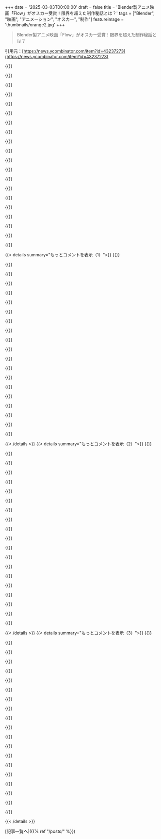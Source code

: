 +++
date = '2025-03-03T00:00:00'
draft = false
title = 'Blender製アニメ映画「Flow」がオスカー受賞！限界を超えた制作秘話とは？'
tags = ["Blender", "映画", "アニメーション", "オスカー", "制作"]
featureimage = 'thumbnails/orange2.jpg'
+++

> Blender製アニメ映画「Flow」がオスカー受賞！限界を超えた制作秘話とは？

引用元：[https://news.ycombinator.com/item?id=43237273](https://news.ycombinator.com/item?id=43237273)

{{<matomeQuote body="Blenderで作られただけじゃなくて、最終レンダリングはBlenderの半リアルタイムEeveeエンジンで行われたんだ。これで計算量が何桁も減ったらしい。監督はレンダーファームが不要で、彼のローカルワークステーションで4Kフレームを0.5～10秒で生成できたって。もちろん、ちゃんとしたレンダラーであるCyclesの方が見た目は良いけど、限られた予算で利用可能な代替手段は貴重だよ。" userName="jsheard" createdAt="2025-03-03T03:35:40" color="#38d3d3">}}

{{<matomeQuote body="Cyclesでレンダリングしたら映画がどうなるのか気になる。ちょっと照明が“おかしい”と感じる部分があるから、称賛された今こそ、Cyclesでのリマスター版を出してほしいな。" userName="leonidasv" createdAt="2025-03-03T04:58:50" color="">}}

{{<matomeQuote body="Cyclesに切り替えるのはかなり手間になるかも。レンダラーは互換性があるとは言われてるけど、Cyclesの方が多くの機能をサポートしてるから、Eeveeで重要じゃなかったオプションを設定しなきゃならない。映画を観たけど、“非現実的”でコミカルな見た目は創造的な選択だったと思う。Cyclesに変えたとしても、クリエイターが創造的な選択を変えなければ、違う映画になっても必ずしも良くなるとは思えない。" userName="deng" createdAt="2025-03-03T14:06:10" color="#785bff">}}

{{<matomeQuote body="Flowの中で、近リアルな非動物レンダリングと非リアルな動物レンダリングの対比が妙だと思った。大きな問題じゃなかったけど、対比に困惑した人もいたみたい。" userName="PaulDavisThe1st" createdAt="2025-03-03T17:02:48" color="">}}

{{<matomeQuote body="これは過去にリリースされたすべての監督版やリマスターに当てはまると思う。" userName="CSSer" createdAt="2025-03-03T17:00:04" color="">}}

{{<matomeQuote body="あまりリマスターしてほしくないな。謙虚で民主的なFOSSの精神が好きなんだ。まるでDogme 95みたいで、伝統的な物語や演技、テーマに基づいた映画制作のルールを持っていて、派手な特殊効果や技術を排除してる。初めはアニメスタイルに否定的だったけど、引き込まれて驚いた。レンダリングクオリティよりも遥かに重要な魅力があったと思う。" userName="Fluorescence" createdAt="2025-03-03T10:04:54" color="#ff5733">}}

{{<matomeQuote body="これは啓示的かもしれない。LEDスクリーンでSuper Mario Bros.を初めてプレイしたときのように、ピクセルがクリアに見えた。真面目に言うと、誰かがBeethovenの第五をリオーケストラしたことがあるのかな？RavelやStraussのスタイルで。おそらく冗談で誰かがやってるはずで、ぜひ聴いてみたい。" userName="jancsika" createdAt="2025-03-03T16:39:44" color="">}}

{{<matomeQuote body="この文脈でいうと、Max RichterのRecomposed: Vivaldi – The Four Seasonsは似たようなものかも。良かったけど、私は純粋主義者じゃないから。" userName="alanvillalobos" createdAt="2025-03-03T18:27:01" color="">}}

{{<matomeQuote body="まだ見てないけど、直感的にはその通りだった。エンジンが安定版としてリリースされたときに試して、90%の解決策にすぐ到達することに感心したが、その後の複雑な照明シナリオに戻されてしまった。" userName="Neywiny" createdAt="2025-03-03T11:58:41" color="">}}

{{<matomeQuote body="Cyclesのレンダリングは美しいけど、1フレーム10分は魅力的じゃないかも。Eeveeのプリミティブを出力するためにCyclesでレンダリングした人がいるのかな？アーキテクチャレンダリングコミュニティの手法で、完全なグローバルレンダリングやパス追跡の代わりに、ライティングをペイントしてた気がする。" userName="eurekin" createdAt="2025-03-03T12:53:20" color="#785bff">}}

{{<matomeQuote body="一般的な前提だけど、PCの性能を上げる方法はいくつかあるよね。「https://www.youtube.com/watch?app=desktop&v=a0GW8Na5CIE」Blenderには他にもいろいろ問題があるけど、CUDA/Optixのサポートは普通のハードウェアでもできるからね＝３" userName="Joel_Mckay" createdAt="2025-03-03T16:54:03" color="#38d3d3">}}

{{<matomeQuote body="最新のBlenderの機能には疎くなっちゃったな。もし最高クオリティのレンダリングが必要なら、Blenderはレンダーファームでスケールできるの？前に聞いたときは、専用や自社製にその利点があったはず。" userName="teruakohatu" createdAt="2025-03-03T04:45:46" color="">}}

{{<matomeQuote body="うん！「https://www.sheepit-renderfarm.com/home」これは素晴らしいコミュニティの例だね。" userName="hamaluik" createdAt="2025-03-03T04:53:37" color="">}}

{{<matomeQuote body="自分でCyclesとカスタムプラグインをサポートする分散レンダリングオーケストレーターを作ったんだ。ModalのクラウドコンピューティングAPIを使って、20個までL40S GPU（4090の80%くらいでVRAMはもっとある）でジョブを生成するよ。安くはないけど、非常に速くて資金フローも楽。" userName="ad-astra" createdAt="2025-03-03T09:01:45" color="#ff5733">}}

{{<matomeQuote body="最近見た中で、最もオリジナルなREADMEだね。ちょっと分かりにくいけど、" userName="sbarre" createdAt="2025-03-03T13:13:43" color="">}}

{{<matomeQuote body="見てくれてありがとう！あまり注目はされないと思うけど、楽しんでるよ。" userName="ad-astra" createdAt="2025-03-03T16:45:43" color="">}}

{{<matomeQuote body="第二のタイトルは「Book of Job」と名付けるべきだと思う。" userName="remify" createdAt="2025-03-03T16:15:18" color="">}}

{{<matomeQuote body="1.5時間の映画を24FPSで作ったら約13万フレーム。マシンがそれより少ないなら、並列化はほぼ無料だよ。" userName="orlp" createdAt="2025-03-03T10:06:15" color="#38d3d3">}}

{{<matomeQuote body="恥ずかしいほど並列処理が簡単なら、リソースを増やすことでほぼ無限にスケールできるよ。" userName="zoky" createdAt="2025-03-03T05:41:42" color="">}}

{{<matomeQuote body="すごいBlenderのハッカーがNVIDIAとIntelのGPUを使ってCyclesを試したのを見た気がする。APIがこんなにポータブルで異種ハードウェアでパラレル化できるのはすごい。ソフトウェアのクオリティに驚かされる。" userName="touisteur" createdAt="2025-03-03T07:32:58" color="#785bff">}}

{{< details summary="もっとコメントを表示（1）">}}
{{<matomeQuote body="BlenderをNVIDIAのGPUとAMDのCPUで同時に動かすのは設定でチェックするだけで簡単。GPUの性能が圧倒的だからあんまり意味がないけど、Blenderがここまで動くのは本当に驚きだ。" userName="Doxin" createdAt="2025-03-03T07:37:15" color="#785bff">}}

{{<matomeQuote body="Blender Foundationのオープンソース映画は20年以上前からレンダーファームでレンダリングされてるはず。Cycles/Eeveeが出る前からだけど、そういう方向には戻らないと思う。" userName="sangnoir" createdAt="2025-03-03T19:22:11" color="">}}

{{<matomeQuote body="超シンプルな方法は、各機械で手動でレンダリングを開始し、異なるフレーム範囲を設定することだね。" userName="sznio" createdAt="2025-03-03T09:18:35" color="">}}

{{<matomeQuote body="もっと手間をかける気になったら、各フレームをN個のセルに分割して配布する方法もあるよ。レンダリングが決定的なら、各セルを統合して完全なフレームにすればいい。" userName="diggan" createdAt="2025-03-03T13:56:27" color="">}}

{{<matomeQuote body="Blenderはもっと効率的なCyclesレンダラーに取り組んでなかったっけ？" userName="pier25" createdAt="2025-03-03T05:53:55" color="">}}

{{<matomeQuote body="おそらくCycles Xのことを言ってるんだと思うが、すでにリリースされているはず。ただ、Eeveeの性能にはかなわないだろうね。Cyclesは物理的ベースのパストレーシングエンジンで、EeveeはOpenGLを使ったラスタライズだから。" userName="pilaf" createdAt="2025-03-03T07:13:40" color="#ff5733">}}

{{<matomeQuote body="そうだね。Eevee Nextプロジェクトと混同してたかも。" userName="pier25" createdAt="2025-03-03T13:38:03" color="">}}

{{<matomeQuote body="予告編見たけど、あまりも期待外れに感じた。最近のゲームのカットシーンよりも劣ってる気がする。遠景はいいけど、動物の近接シーンのレンダリングは素人っぽくてブロック状。見た目で選ばれたんじゃなく、ストーリーとキャラクターで受賞したといいな。" userName="zo1" createdAt="2025-03-03T15:58:47" color="">}}

{{<matomeQuote body="映画には素晴らしいビジュアルがあるけど、リアルな詳細ではなく、映画の小さなストーリーの裏にある神秘的な深さを喚起してる。映画はリアルには見えないけど、リアルに振る舞うわけでもない。" userName="snowwrestler" createdAt="2025-03-03T16:17:34" color="">}}

{{<matomeQuote body="映画館でFlow観たけど、大画面で見るとちょっと粗い見た目が逆にアート的な選択って感じで、異世界感を強調してたね。動物のアニメーションや音響も素晴らしくて、劇場から出ると感動したよ。ちょっとした環境だと視覚的な粗さが目立つかも。" userName="billin" createdAt="2025-03-04T14:15:58" color="#ff5733">}}

{{<matomeQuote body="今のハリウッドのゴミみたいな映画見てると、オスカーも金持ちの自己満足にしか思えないけど、こういう作品が何かを勝ち取るのは本当に嬉しいね。でもこれって偶然的な気もしたけど。" userName="sepositus" createdAt="2025-03-03T16:41:51" color="">}}

{{<matomeQuote body="見た目は雑だけど、ストーリーはそれなりに整ってるし、ビジュアルも話を伝えるに足るものだと思う。" userName="ChrisMarshallNY" createdAt="2025-03-03T16:34:12" color="">}}

{{<matomeQuote body="同意だけど、ちょっと違う理由があるんだ。可愛さ満載で泣きそうになるけど、長ったらしい技術デモかなんかに見えちゃう。" userName="Funes-" createdAt="2025-03-03T16:05:14" color="">}}

{{<matomeQuote body="確かに完璧ではないけど、リアルタイムでレンダリングされるゲームだってこんなもんじゃん。派手なエフェクトも使わないし、いいバランスだと思う。" userName="raverbashing" createdAt="2025-03-03T05:18:09" color="#785bff">}}

{{<matomeQuote body="Flowは技術的にすごいとは思わなかった。アニメーションは不十分で、影やテクスチャも変だった。全体の感じがゲームのカットシーンみたいだね。でもそのカットシーンは見ごたえがあった。媒体が言うような革新的な映画だとは思えないけど、監督が制約の中で楽しめるものを作ったのが本当のストーリーだよ。特に子供たちが楽しんだのが最高。" userName="legitster" createdAt="2025-03-03T04:32:29" color="#ff5c5c">}}

{{<matomeQuote body="アニメスタイルの子供向け映画において、最先端のレンダリングはあまり重要じゃないかもね。" userName="brundolf" createdAt="2025-03-03T05:56:43" color="">}}

{{<matomeQuote body="子供の頃に見たトランスフォーマーやGI Joe、サンダーキャッツみたいなアニメは、今見るとクソみたいだけど、自分たちの想像力を掻き立ててくれたんだよね。" userName="stvltvs" createdAt="2025-03-03T07:10:28" color="">}}

{{<matomeQuote body="古い（1940年代）のアニメはすごくスムーズで質が良かった。でも70年代、80年代はクオリティが低かったかも。Flowの映画は確かにオスカーに値するけど、キャラクターのレンダリングはちょっと雑だった。でも動きに最適化してるのはいい選択だと思ったよ。時間をかけて観ると、粗さは気にならなくなるね。Avatarもそんな感じだったし。今、再レンダリングされるって噂聞いたよ。" userName="ChrisMarshallNY" createdAt="2025-03-03T09:52:59" color="#ff33a1">}}

{{<matomeQuote body="アニメーションの質は常に予算とモチベーションに影響されるね。手抜きはいつも同じで、技術の進歩はそれほど影響しないから。質が悪いのは安いテレビ制作によくある話。" userName="HelloNurse" createdAt="2025-03-03T11:29:50" color="">}}

{{<matomeQuote body="Spielbergは”Animaniacs”で素晴らしい仕事をしたから、うまくやれる可能性があるよね。最近のアニメは3Dレンダリングが多いけど、なんか”アンクニー・バレー”を感じるのは、クラシックなアニメに育ったせいかも。" userName="ChrisMarshallNY" createdAt="2025-03-03T12:15:40" color="">}}


{{< /details >}}
{{< details summary="もっとコメントを表示（2）">}}
{{<matomeQuote body="＞”1970年代と1980年代のものは質が悪いと思う。多くがGI Joeのおかげでマーケティングマシーンになったから。安いアニメは子供向けのコマーシャル枠を作り出し、80年代はおもちゃを売るためのアイデアを試しまくった。”" userName="MisterTea" createdAt="2025-03-03T14:12:20" color="">}}

{{<matomeQuote body="想像力をかき立てるのが目的なら、これらの欠点はしばしば特徴であって、バグとは言えないね。だから、元の本は予算に関わらず、完全に表現された映画よりもほぼ常に素晴らしいんだ。" userName="Hoasi" createdAt="2025-03-03T08:54:49" color="#45d325">}}

{{<matomeQuote body="Homestar RunnerみたいにFlashでアニメ化されたものもあるし、アニメツールはストーリーテリングの一部なんだ。目に美しいからといって、ストーリーがうまく語られているわけじゃない。時には”悪いグラフィック”が物語を助けることもあって、重要じゃない部分を目立たなくさせるんだよ。" userName="bombcar" createdAt="2025-03-03T16:11:45" color="#ff33a1">}}

{{<matomeQuote body="バランスを取ることが大事で、視覚の”完璧”なんて実在しない。Star Warsだってミスや明らかに劣るトリックがあったけど、それが深い不思議な感覚を生んでいたんだ。" userName="agumonkey" createdAt="2025-03-03T08:25:48" color="">}}

{{<matomeQuote body="Star Warsの三部作は偉大な映画とは言えないけど、即興のライトセーバーで遊んだり、フォースで物を動かそうとする時間が、想像力の可能性を証明してるよ。" userName="stvltvs" createdAt="2025-03-03T15:44:28" color="">}}

{{<matomeQuote body="視覚的には画期的だったし、あの時代の映画を見ると、宇宙アクションファンタジーの試みはたくさんあったけど、どれも粗雑で信じられない見た目だった。VFX、音声、音楽の才能が揃っていたからこそ、全体がしっかりしていた。" userName="agumonkey" createdAt="2025-03-03T15:50:09" color="#ff5733">}}

{{<matomeQuote body="Nintendoはこれをずっと前に理解していたと思う。彼らのゲームはグラフィックが最先端ではないけど、売上はすごくて、" userName="kevinventullo" createdAt="2025-03-03T07:20:50" color="">}}

{{<matomeQuote body="Nintendoは自分たちの”ディズニーマジック”を洗練させたね。彼らの代表的なゲームは信じられないほど磨かれたもので、アートディレクションは慎重に選ばれてる。特に洗練されたものではなくても、ユニークで一貫性があり、愛されているんだ。" userName="Liquix" createdAt="2025-03-03T10:09:43" color="#ff5733">}}

{{<matomeQuote body="ここでの重要ポイントは（OPも同じように思ってるみたいだけど）、アートディレクションがグラフィック技術よりもはるかに重要だということ。特に今の時代では。" userName="brundolf" createdAt="2025-03-03T17:26:10" color="#785bff">}}

{{<matomeQuote body="子供のころに見てたアニメは良いアニメーションも多かったけど、今見るとすごく原始的な3Dレンダリングが多かったなあ。子供のころは全然気にしてなかったのに！" userName="Rendello" createdAt="2025-03-03T16:57:50" color="">}}

{{<matomeQuote body="Hundreds of Beaversみたいな、低コストの手法の粗さを芸術的スタイルとして生かしてる点では同じカテゴリだと思う。めっちゃいい映画だよね。" userName="crooked-v" createdAt="2025-03-03T05:05:21" color="#ff5c5c">}}

{{<matomeQuote body="最近、Blenderの最初の映画、Tears of Steelを思い出したんだけど、セリフが面白かったよね。「セリア、情熱を追いかけなきゃダメだよ！」って言うのとか。テクスチャや影のことじゃないから。" userName="watt" createdAt="2025-03-03T08:56:17" color="#38d3d3">}}

{{<matomeQuote body="Tears of SteelはBlenderのオープンムービーの4作目で、最初は2006年のElephants Dream、その次がBig Buck Bunny、Sintelだよ。最近の中ではSprite Frightもおすすめ。" userName="seba_dos1" createdAt="2025-03-03T11:05:03" color="#ff5c5c">}}

{{<matomeQuote body="Tears of Steel以降、Blender Foundationの映画が何してるのかは知らないけど、基本的には技術を進めることが目的だったよね。例えばモーショントラッキングとか。" userName="UncleEntity" createdAt="2025-03-03T14:09:59" color="">}}

{{<matomeQuote body="揺れるカメラは無理。アニメでも実写でも、テレビでも映画でも、揺れたらすぐに見たくなくなる。" userName="deskr" createdAt="2025-03-03T12:04:49" color="">}}

{{<matomeQuote body="変だな、ウチの10歳の子はすぐに飽きてしまった。興味をなくしちゃったみたい。" userName="guelo" createdAt="2025-03-03T07:52:13" color="">}}

{{<matomeQuote body="俺の11歳も同じだよ。映画好きなのに。" userName="bdangubic" createdAt="2025-03-03T07:53:54" color="">}}

{{<matomeQuote body="いろんな人がいるってことだね、好みが違うってことだな。　；）" userName="sbarre" createdAt="2025-03-03T13:15:53" color="">}}

{{<matomeQuote body="驚きだな。アカデミーのメンバーはベストアニメ映画のノミネート作を全て見る必要はないんだ。実際、見なくても投票できる。アニメ業界の人たちが思っていた受賞作と違うことがあったりするから。" userName="tzs" createdAt="2025-03-03T03:16:55" color="#785bff">}}

{{<matomeQuote body="面白いね。Flowが好きだったから、こういう結果になるのは嬉しい。この記事には他のオスカー関連の初も載ってて、Gints Zilbalodisがアニメーション部門の最年少受賞監督で、Flowは完全にヨーロッパ製のアニメーション映画初の受賞、対話なしの映画初の受賞、4百万ドル未満の最も低予算の受賞作だって。短編部門のIn the Shadow of the Cypressはイランの監督がビザの問題で活動できなかったから予想外の結果だったらしい。" userName="CmdrKrool" createdAt="2025-03-03T04:20:29" color="#785bff">}}


{{< /details >}}
{{< details summary="もっとコメントを表示（3）">}}
{{<matomeQuote body="いくつかの点について：1. この10年で若い投票者が増えたよね。若い人はアニメを真剣なジャンルとして見る傾向がある。2. インタビューはオーバーに言われることが多いけど、全体としてはランダムに投票する人は多くないと思う。3. Flowの最大の競争相手はThe Wild Robotで、Inside Out 2と比べて絶対の勝者だよ。過去数年の傾向を見ると、最近ではThe Boy and the HeronがAcross the Spider-Verseに勝ったりしたね。" userName="chillee" createdAt="2025-03-03T06:33:19" color="#ff5733">}}

{{<matomeQuote body="Flowの最大の競争相手はThe Wild Robotで、Inside Out 2よりも良くなかったってこと？" userName="zimpenfish" createdAt="2025-03-03T15:09:00" color="">}}

{{<matomeQuote body="ランダムな要素が多くても結果は有効である可能性があるんだ。投票者は約1万人いるから、9000人がランダムに投票しても1000人は映画を見てそれに基づいて投票するわけだから、10,000人全員が映画を見て投票した場合とは約2%の確率で異なる結果になるよ。" userName="brookst" createdAt="2025-03-03T14:27:41" color="">}}

{{<matomeQuote body="これは世代交代の一部だと思う。アニメ部門ができてから約30年で、AcademyがBeauty and the Beastがノミネートされた時の恨みから生まれたもの。次世代の人たちは多様なアニメ映画に慣れているんだね。オスカーは社会的変化を反映するのが遅いけど、この結果には希望がある。" userName="stuart78" createdAt="2025-03-03T03:45:59" color="">}}

{{<matomeQuote body="音楽のグラミーも同じだよね。メンバーはノミネートされたアルバムを必ずしも聴く必要がない。クラシックミュージシャンだった友達はヒップホップのアルバムの投票を求められて驚いてた。それで、ニッチなカテゴリは結局人気投票みたいになっちゃう。" userName="dmazzoni" createdAt="2025-03-03T03:43:44" color="">}}

{{<matomeQuote body="Jethro TullがMetallicaやAC/DCを破ってハードロック/メタル部門を受賞した時を思い出すわ。" userName="SoftTalker" createdAt="2025-03-03T03:54:54" color="">}}

{{<matomeQuote body="Flowが大好きだったよ。Inside Out 2と比べて本当に”良かった”とは言えないけど、期待を超えるものだった。Latviaの無名のチームが作ったってこともあって、ノー期待で見たらすごく独特だった。" userName="tootie" createdAt="2025-03-03T03:47:15" color="#ff5733">}}

{{<matomeQuote body="Inside Out 2はあまり良い映画だとは思わなかったな。いいアイデアはあったけど、前作みたいにはうまくいかなかった。だから、ただの続編じゃない映画がMoanaやIO2に勝ったのは驚かないよ。" userName="riffraff" createdAt="2025-03-03T05:35:31" color="">}}

{{<matomeQuote body="映画のタイトルは完璧だね。やってることは同じで、良いけど新しさは欠けてる。" userName="brookst" createdAt="2025-03-03T14:29:07" color="">}}

{{<matomeQuote body="Inside Out 2にはがっかりした。第一作に似過ぎてたから。Flowの方がよかったよ。" userName="autoexec" createdAt="2025-03-03T08:57:23" color="">}}

{{<matomeQuote body="それがポイントだよ。Inside Out 2は期待が高すぎたんだ。もしPixarがなかったら、知らないスタジオの作品だとしたら衝撃だったはず。" userName="tootie" createdAt="2025-03-03T15:17:15" color="#ff33a1">}}

{{<matomeQuote body="その通り。Pixarは成功のせいで苦しむこともあるけど、Inside Out 2はまたInside Outなんだよね。新しい要素も驚くほどのものはない。悪くないんだけど、時には同じものが欲しいときもあるし。Flowは期待を超えたから、有名作品より多く見られたんじゃないかな。全くセリフなしで本当にいい映画っていうタグラインが人を引き寄せたんだ。" userName="bombcar" createdAt="2025-03-03T16:16:38" color="#ff33a1">}}

{{<matomeQuote body="まあ、僕には合わなかったな。全然特別でもなくて、期待も低かったのに。" userName="whatevertrevor" createdAt="2025-03-04T19:39:54" color="">}}

{{<matomeQuote body="Flowは批評家に好かれたから、時にはそれがオスカーで重要になるんだよね。" userName="lukasb" createdAt="2025-03-03T03:36:00" color="">}}

{{<matomeQuote body="彼らは観る必要はないけど、投票者は全員にスクリーenerが配られるから、観る機会はあるんだ。観たことがなくても聞いたものだけで投票するわけじゃない。アカデミーは「芸術的価値」を求める評判があって、時には興行成績が良くない作品に注目してほしいと思ってることがあるけど、結果としてダメ作品にアワードを与えることもある。" userName="jfengel" createdAt="2025-03-03T13:59:27" color="">}}

{{<matomeQuote body="ゴールデングローブでの成功で、皆が知ることになったのかな。" userName="Timwi" createdAt="2025-03-03T05:49:46" color="">}}

{{<matomeQuote body="歴史的にゴールデングローブはオスカーの最大の予測指標だから、そうなるね。でも、どうやってゴールデングローブを取ったのかは疑問だけどね。" userName="dkh" createdAt="2025-03-03T08:18:52" color="">}}

{{<matomeQuote body="『セリフなしで実際にいい映画』っていうだけで人々が観るきっかけになったんじゃないかな。サイレント映画から100年以上経った今、単純な興味でもあるし。そして、実際に良かった！レゴムービーとも似た感じだったな。" userName="bombcar" createdAt="2025-03-03T16:18:21" color="#ff5c5c">}}

{{<matomeQuote body="＞「セリフなしで実際にいい映画」がきっかけで人々が観るようになったと思う。サイレント映画から100年以上経ってるから、それだけでも興味を引くし。他のノミネートでもセリフなしの作品はあるよ。" userName="tzs" createdAt="2025-03-03T21:47:17" color="">}}

{{<matomeQuote body="Blenderを1.8の前から使ってる者として、old blender.nlフォーラムに投稿してた頃から、今の進化を見てきたのは本当にすごいことだなって思う。当時はレイトレーシングもなかったし、長編動画の制作はかなり基礎的なものしかできなかったからね。" userName="viccis" createdAt="2025-03-03T03:45:07" color="#ff33a1">}}


{{< /details >}}


[記事一覧へ]({{% ref "/posts/" %}})
